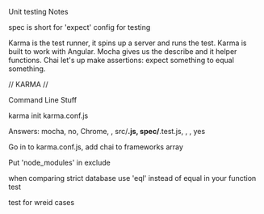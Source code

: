 Unit testing Notes

spec is short for 'expect'
config for testing

Karma is the test runner, it spins up a server and runs the test.
Karma is built to work with Angular.
Mocha gives us the describe and it helper functions.
Chai let's up make assertions: expect something to equal something.

// KARMA //

Command Line Stuff

karma init karma.conf.js

Answers: mocha, no, Chrome, , src/**.js, spec/**.test.js, , , yes

Go in to karma.conf.js, add chai to frameworks array

Put 'node_modules' in exclude

when comparing strict database use 'eql' instead of equal in your function test

test for wreid cases
